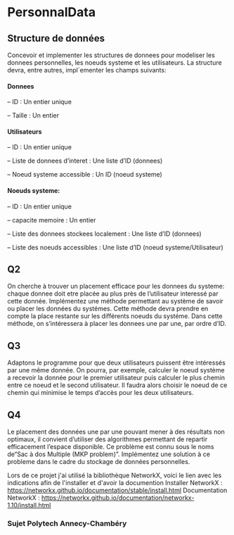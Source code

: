 # PersonnalData

## Structure de données
 Concevoir et implementer les structures de donnees pour modeliser les
donnees personnelles, les noeuds systeme et les utilisateurs. La structure
devra, entre autres, impl´ementer les champs suivants:

#### Donnees
– ID : Un entier unique

– Taille : Un entier
 
  #### Utilisateurs
– ID : Un entier unique

– Liste de donnees d’interet : Une liste d’ID (donnees)

– Noeud systeme accessible : Un ID (noeud systeme)

#### Noeuds systeme:
– ID : Un entier unique

– capacite memoire : Un entier

– Liste des donnees stockees localement : Une liste d’ID (donnees)

– Liste des noeuds accessibles : Une liste d’ID (noeud systeme/Utilisateur)


## Q2
On cherche à trouver un placement efficace pour les donnees du systeme:
chaque donnee doit etre placée au plus près de l’utilisateur interessé par
cette donnée. Implémentez une méthode permettant au système de savoir
ou placer les données du systémes. Cette méthode devra prendre en
compte la place restante sur les différents noeuds du systéme. Dans cette
méthode, on s’intéressera à placer les donnees une par une, par ordre d’ID.

## Q3
Adaptons le programme pour que deux utilisateurs puissent être intéressés
par une même donnée. On pourra, par exemple, calculer le noeud système
a recevoir la donnée pour le premier utilisateur puis calculer le plus chemin
entre ce noeud et le second utilisateur. Il faudra alors choisir le noeud de
ce chemin qui minimise le temps d’accès pour les deux utilisateurs.
## Q4
Le placement des données une par une pouvant mener à des résultats non optimaux, il convient d’utiliser des algorithmes permettant de repartir efficacement l’espace disponible. Ce problème est connu sous le noms de“Sac à dos Multiple (MKP problem)”. Implémentez une solution à ce probleme dans le cadre du stockage de données personnelles.

Lors de ce projet j'ai utilisé la bibliothèque NetworkX, voici le lien avec les indications afin de l'installer et d'avoir la documention
Installer NetworkX : https://networkx.github.io/documentation/stable/install.html
Documentation NetworkX : https://networkx.github.io/documentation/networkx-1.10/install.html

### Sujet Polytech Annecy-Chambéry




